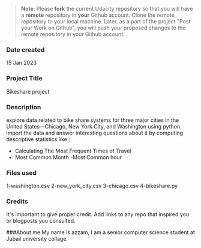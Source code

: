 >**Note**: Please **fork** the current Udacity repository so that you will have a **remote** repository in **your** Github account. Clone the remote repository to your local machine. Later, as a part of the project "Post your Work on Github", you will push your proposed changes to the remote repository in your Github account.

### Date created
15 Jan 2023

### Project Title
Bikeshare project

### Description
explore data related to bike share systems for three major cities in the United States—Chicago, New York City, and Washington using python. import the data and answer interesting questions about it by computing descriptive statistics like :
- Calculating The Most Frequent Times of Travel
- Most Common Month
-Most Common hour

### Files used
1-washington.csv
2-new_york_city.csv
3-chicago.csv
4-bikeshare.py

### Credits
It's important to give proper credit. Add links to any repo that inspired you or blogposts you consulted.

###About me
My name is azzam, I am a senior computer science student at Jubail university collage.